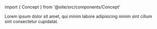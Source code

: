 import { Concept } from '@site/src/components/Concept'

<Concept
  title = "CMS"
  kind  = "Mastery"
  block = {true}>
Lorem ipsum dolor sit amet, qui minim labore adipisicing minim sint cillum sint consectetur cupidatat.  
</Concept>

